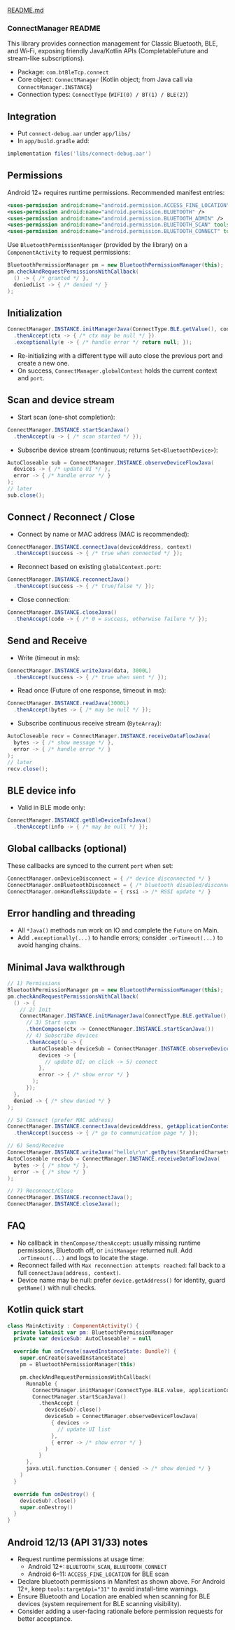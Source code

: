 [README.md](https://github.com/user-attachments/files/22231176/README.md)
### ConnectManager README

This library provides connection management for Classic Bluetooth, BLE, and Wi‑Fi, exposing friendly Java/Kotlin APIs (CompletableFuture and stream-like subscriptions).

- Package: `com.btBleTcp.connect`
- Core object: `ConnectManager` (Kotlin object; from Java call via `ConnectManager.INSTANCE`)
- Connection types: `ConnectType` (`WIFI(0) / BT(1) / BLE(2)`)

## Integration
- Put `connect-debug.aar` under `app/libs/`
- In `app/build.gradle` add:
```gradle
implementation files('libs/connect-debug.aar')
```

## Permissions
Android 12+ requires runtime permissions. Recommended manifest entries:
```xml
<uses-permission android:name="android.permission.ACCESS_FINE_LOCATION" />
<uses-permission android:name="android.permission.BLUETOOTH" />
<uses-permission android:name="android.permission.BLUETOOTH_ADMIN" />
<uses-permission android:name="android.permission.BLUETOOTH_SCAN" tools:targetApi="31" />
<uses-permission android:name="android.permission.BLUETOOTH_CONNECT" tools:targetApi="31" />
```

Use `BluetoothPermissionManager` (provided by the library) on a `ComponentActivity` to request permissions:
```java
BluetoothPermissionManager pm = new BluetoothPermissionManager(this);
pm.checkAndRequestPermissionsWithCallback(
  () -> { /* granted */ },
  deniedList -> { /* denied */ }
);
```

## Initialization
```java
ConnectManager.INSTANCE.initManagerJava(ConnectType.BLE.getValue(), context)
  .thenAccept(ctx -> { /* ctx may be null */ })
  .exceptionally(e -> { /* handle error */ return null; });
```

- Re-initializing with a different type will auto close the previous port and create a new one.
- On success, `ConnectManager.globalContext` holds the current context and `port`.

## Scan and device stream
- Start scan (one-shot completion):
```java
ConnectManager.INSTANCE.startScanJava()
  .thenAccept(u -> { /* scan started */ });
```
- Subscribe device stream (continuous; returns `Set<BluetoothDevice>`):
```java
AutoCloseable sub = ConnectManager.INSTANCE.observeDeviceFlowJava(
  devices -> { /* update UI */ },
  error -> { /* handle error */ }
);
// later
sub.close();
```

## Connect / Reconnect / Close
- Connect by name or MAC address (MAC is recommended):
```java
ConnectManager.INSTANCE.connectJava(deviceAddress, context)
  .thenAccept(success -> { /* true when connected */ });
```
- Reconnect based on existing `globalContext.port`:
```java
ConnectManager.INSTANCE.reconnectJava()
  .thenAccept(success -> { /* true/false */ });
```
- Close connection:
```java
ConnectManager.INSTANCE.closeJava()
  .thenAccept(code -> { /* 0 = success, otherwise failure */ });
```

## Send and Receive
- Write (timeout in ms):
```java
ConnectManager.INSTANCE.writeJava(data, 3000L)
  .thenAccept(success -> { /* true when sent */ });
```
- Read once (Future of one response, timeout in ms):
```java
ConnectManager.INSTANCE.readJava(3000L)
  .thenAccept(bytes -> { /* may be null */ });
```
- Subscribe continuous receive stream (`ByteArray`):
```java
AutoCloseable recv = ConnectManager.INSTANCE.receiveDataFlowJava(
  bytes -> { /* show message */ },
  error -> { /* handle error */ }
);
// later
recv.close();
```

## BLE device info
- Valid in BLE mode only:
```java
ConnectManager.INSTANCE.getBleDeviceInfoJava()
  .thenAccept(info -> { /* may be null */ });
```

## Global callbacks (optional)
These callbacks are synced to the current `port` when set:
```kotlin
ConnectManager.onDeviceDisconnect = { /* device disconnected */ }
ConnectManager.onBluetoothDisconnect = { /* bluetooth disabled/disconnected */ }
ConnectManager.onHandleRssiUpdate = { rssi -> /* RSSI update */ }
```

## Error handling and threading
- All `*Java()` methods run work on IO and complete the `Future` on Main.
- Add `.exceptionally(...)` to handle errors; consider `.orTimeout(...)` to avoid hanging chains.

## Minimal Java walkthrough
```java
// 1) Permissions
BluetoothPermissionManager pm = new BluetoothPermissionManager(this);
pm.checkAndRequestPermissionsWithCallback(
  () -> {
    // 2) Init
    ConnectManager.INSTANCE.initManagerJava(ConnectType.BLE.getValue(), getApplicationContext())
      // 3) Start scan
      .thenCompose(ctx -> ConnectManager.INSTANCE.startScanJava())
      // 4) Subscribe devices
      .thenAccept(u -> {
        AutoCloseable deviceSub = ConnectManager.INSTANCE.observeDeviceFlowJava(
          devices -> {
            // update UI; on click -> 5) connect
          },
          error -> { /* show error */ }
        );
      });
  },
  denied -> { /* show denied */ }
);

// 5) Connect (prefer MAC address)
ConnectManager.INSTANCE.connectJava(deviceAddress, getApplicationContext())
  .thenAccept(success -> { /* go to communication page */ });

// 6) Send/Receive
ConnectManager.INSTANCE.writeJava("hello\r\n".getBytes(StandardCharsets.UTF_8), 3000L);
AutoCloseable recvSub = ConnectManager.INSTANCE.receiveDataFlowJava(
  bytes -> { /* show */ },
  error -> { /* show */ }
);

// 7) Reconnect/Close
ConnectManager.INSTANCE.reconnectJava();
ConnectManager.INSTANCE.closeJava();
```

## FAQ
- No callback in `thenCompose/thenAccept`: usually missing runtime permissions, Bluetooth off, or `initManager` returned null. Add `.orTimeout(...)` and logs to locate the stage.
- Reconnect failed with `Max reconnection attempts reached`: fall back to a full `connectJava(address, context)`.
- Device name may be null: prefer `device.getAddress()` for identity, guard `getName()` with null checks.

## Kotlin quick start
```kotlin
class MainActivity : ComponentActivity() {
  private lateinit var pm: BluetoothPermissionManager
  private var deviceSub: AutoCloseable? = null

  override fun onCreate(savedInstanceState: Bundle?) {
    super.onCreate(savedInstanceState)
    pm = BluetoothPermissionManager(this)

    pm.checkAndRequestPermissionsWithCallback(
      Runnable {
        ConnectManager.initManager(ConnectType.BLE.value, applicationContext)
        ConnectManager.startScanJava()
          .thenAccept {
            deviceSub?.close()
            deviceSub = ConnectManager.observeDeviceFlowJava(
              { devices ->
                // update UI list
              },
              { error -> /* show error */ }
            )
          }
      },
      java.util.function.Consumer { denied -> /* show denied */ }
    )
  }

  override fun onDestroy() {
    deviceSub?.close()
    super.onDestroy()
  }
}
```

## Android 12/13 (API 31/33) notes
- Request runtime permissions at usage time:
  - Android 12+: `BLUETOOTH_SCAN`, `BLUETOOTH_CONNECT`
  - Android 6–11: `ACCESS_FINE_LOCATION` for BLE scan
- Declare bluetooth permissions in Manifest as shown above. For Android 12+, keep `tools:targetApi="31"` to avoid install-time warnings.
- Ensure Bluetooth and Location are enabled when scanning for BLE devices (system requirement for BLE scanning visibility).
- Consider adding a user-facing rationale before permission requests for better acceptance.


